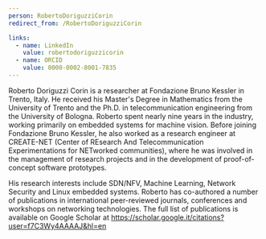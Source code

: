 ```yaml
---
person: RobertoDoriguzziCorin
redirect_from: /RobertoDoriguzziCorin

links:
  - name: LinkedIn
    value: robertodoriguzzicorin
  - name: ORCID
    value: 0000-0002-8001-7835
---
```


Roberto Doriguzzi Corin is a researcher at Fondazione Bruno Kessler in Trento, Italy. He received his Master's Degree in Mathematics from the University of Trento and the Ph.D. in telecommunication engineering from the University of Bologna. Roberto spent nearly nine years in the industry, working primarily on embedded systems for machine vision. Before joining Fondazione Bruno Kessler, he also worked as a research engineer at CREATE-NET (Center of REsearch And Telecommunication Experimentations for NETworked communities), where he was involved in the management of research projects and in the development of proof-of-concept software prototypes.

His research interests include SDN/NFV, Machine Learning, Network Security and Linux embedded systems. Roberto has co-authored a number of publications in international peer-reviewed journals, conferences and workshops on networking technologies. The full list of publications is available on Google Scholar at https://scholar.google.it/citations?user=f7C3Wy4AAAAJ&hl=en
